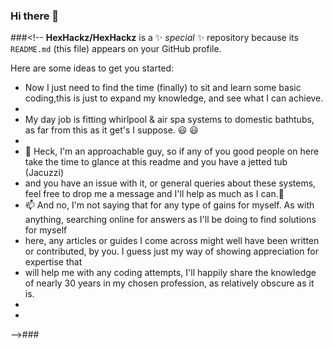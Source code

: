 ### Hi there 👋

###<!--
**HexHackz/HexHackz** is a ✨ _special_ ✨ repository because its `README.md` (this file) appears on your GitHub profile.

Here are some ideas to get you started:

- Now I just need to find the time (finally) to sit and learn some basic coding,this is just to expand my knowledge, and see what I can achieve.
-   
- My day job is fitting whirlpool & air spa systems to domestic bathtubs, as far from this as it get's I suppose. :smiley: :smiley:
- 
- 💬 Heck, I'm an approachable guy, so if any of you good people on here take the time to glance at this readme and you have a jetted tub (Jacuzzi)
- and you have an issue with it, or general queries about these systems, feel free to drop me a message and I'll help as much as I can.💬 
- 📫 And no, I'm not saying that for any type of gains for myself. As with anything, searching online for answers as I'll be doing to find solutions for myself
- here, any articles or guides I come across might well have been written or contributed, by you. I guess just my way of showing appreciation for expertise that
- will help me with any coding attempts, I'll happily share the knowledge of nearly 30 years in my chosen profession, as relatively obscure as it is.
- 
- 
-->###
